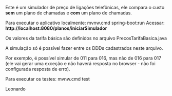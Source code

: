 Este é um simulador de preço de ligações telefônicas, ele compara o custo **sem** um plano de chamadas e **com** um plano de chamadas.

Para executar o aplicativo localmente: mvnw.cmd spring-boot:run    Acessar: **http://localhost:8080/planos/iniciarSimulador**

Os valores da tarifa básica são definidos no arquivo PrecosTarifaBasica.java

A simulação só é possível fazer entre os DDDs cadastrados neste arquivo.

Por exemplo, é possível simular de 011 para 016, mas não de 016 para 017 (ele vai gerar uma exceção e não haverá resposta no browser - não
foi configurada resposta de erro).


Para executar os testes: mvnw.cmd test


Leonardo

